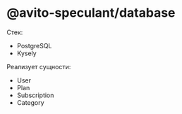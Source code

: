@avito-speculant/database
=========================

Стек:
 * PostgreSQL
 * Kysely

Реализует сущности:
 * User
 * Plan
 * Subscription
 * Category

